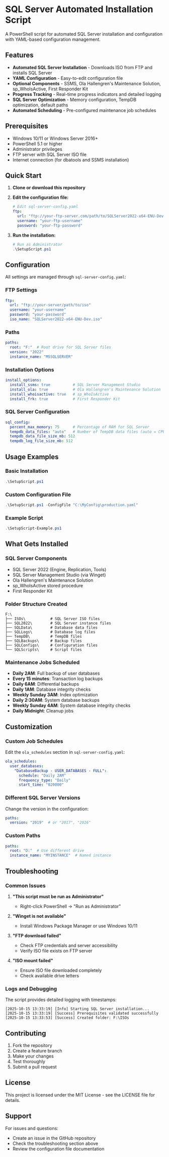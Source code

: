 # SQL Server Automated Installation Script

A PowerShell script for automated SQL Server installation and configuration with YAML-based configuration management.

## Features

- **Automated SQL Server Installation** - Downloads ISO from FTP and installs SQL Server
- **YAML Configuration** - Easy-to-edit configuration file
- **Optional Components** - SSMS, Ola Hallengren's Maintenance Solution, sp_WhoIsActive, First Responder Kit
- **Progress Tracking** - Real-time progress indicators and detailed logging
- **SQL Server Optimization** - Memory configuration, TempDB optimization, default paths
- **Automated Scheduling** - Pre-configured maintenance job schedules

## Prerequisites

- Windows 10/11 or Windows Server 2016+
- PowerShell 5.1 or higher
- Administrator privileges
- FTP server with SQL Server ISO file
- Internet connection (for dbatools and SSMS installation)

## Quick Start

1. **Clone or download this repository**
2. **Edit the configuration file:**
   ```yaml
   # Edit sql-server-config.yaml
   ftp:
     url: "ftp://your-ftp-server.com/path/to/SQLServer2022-x64-ENU-Dev.iso"
     username: "your-ftp-username"
     password: "your-ftp-password"
   ```

3. **Run the installation:**
   ```powershell
   # Run as Administrator
   .\SetupScript.ps1
   ```

## Configuration

All settings are managed through `sql-server-config.yaml`:

### FTP Settings
```yaml
ftp:
  url: "ftp://your-server/path/to/iso"
  username: "your-username"
  password: "your-password"
  iso_name: "SQLServer2022-x64-ENU-Dev.iso"
```

### Paths
```yaml
paths:
  root: "F:"  # Root drive for SQL Server files
  version: "2022"
  instance_name: "MSSQLSERVER"
```

### Installation Options
```yaml
install_options:
  install_ssms: true          # SQL Server Management Studio
  install_ola: true           # Ola Hallengren's Maintenance Solution
  install_whoisactive: true   # sp_WhoIsActive
  install_frk: true           # First Responder Kit
```

### SQL Server Configuration
```yaml
sql_config:
  percent_max_memory: 75      # Percentage of RAM for SQL Server
  tempdb_data_files: "auto"   # Number of TempDB data files (auto = CPU count)
  tempdb_data_file_size_mb: 512
  tempdb_log_file_size_mb: 512
```

## Usage Examples

### Basic Installation
```powershell
.\SetupScript.ps1
```

### Custom Configuration File
```powershell
.\SetupScript.ps1 -ConfigFile "C:\MyConfig\production.yaml"
```

### Example Script
```powershell
.\SetupScript-Example.ps1
```

## What Gets Installed

### SQL Server Components
- SQL Server 2022 (Engine, Replication, Tools)
- SQL Server Management Studio (via Winget)
- Ola Hallengren's Maintenance Solution
- sp_WhoIsActive stored procedure
- First Responder Kit

### Folder Structure Created
```
F:\
├── ISOs\           # SQL Server ISO files
├── SQL2022\        # SQL Server instance files
├── SQLData\        # Database data files
├── SQLLogs\        # Database log files
├── TempDB\         # TempDB files
├── SQLBackups\     # Backup files
├── SQLConfigs\     # Configuration files
└── SQLScripts\     # Script files
```

### Maintenance Jobs Scheduled
- **Daily 2AM**: Full backup of user databases
- **Every 15 minutes**: Transaction log backups
- **Daily 6AM**: Differential backups
- **Daily 1AM**: Database integrity checks
- **Weekly Sunday 3AM**: Index optimization
- **Daily 2:30AM**: System database backups
- **Weekly Sunday 4AM**: System database integrity checks
- **Daily Midnight**: Cleanup jobs

## Customization

### Custom Job Schedules
Edit the `ola_schedules` section in `sql-server-config.yaml`:

```yaml
ola_schedules:
  user_databases:
    "DatabaseBackup - USER_DATABASES - FULL":
      schedule: "Daily 2AM"
      frequency_type: "Daily"
      start_time: "020000"
```

### Different SQL Server Versions
Change the version in the configuration:

```yaml
paths:
  version: "2019"  # or "2017", "2016"
```

### Custom Paths
```yaml
paths:
  root: "D:"  # Use different drive
  instance_name: "MYINSTANCE"  # Named instance
```

## Troubleshooting

### Common Issues

1. **"This script must be run as Administrator"**
   - Right-click PowerShell → "Run as Administrator"

2. **"Winget is not available"**
   - Install Windows Package Manager or use Windows 10/11

3. **"FTP download failed"**
   - Check FTP credentials and server accessibility
   - Verify ISO file exists on FTP server

4. **"ISO mount failed"**
   - Ensure ISO file downloaded completely
   - Check available drive letters

### Logs and Debugging

The script provides detailed logging with timestamps:
```
[2025-10-15 13:33:19] [Info] Starting SQL Server installation...
[2025-10-15 13:33:19] [Success] Prerequisites validated successfully
[2025-10-15 13:33:53] [Success] Created folder: F:\ISOs
```

## Contributing

1. Fork the repository
2. Create a feature branch
3. Make your changes
4. Test thoroughly
5. Submit a pull request

## License

This project is licensed under the MIT License - see the LICENSE file for details.

## Support

For issues and questions:
- Create an issue in the GitHub repository
- Check the troubleshooting section above
- Review the configuration file documentation


